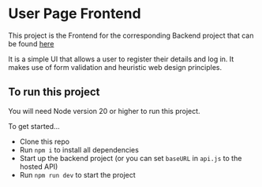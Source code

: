 # User Page Frontend

This project is the Frontend for the corresponding Backend project that can be found [here]()

It is a simple UI that allows a user to register their details and log in. It makes use of form validation and heuristic web design principles. 

## To run this project

You will need Node version 20 or higher to run this project.

To get started...

- Clone this repo
- Run `npm i` to install all dependencies
- Start up the backend project (or you can set `baseURL` in `api.js` to the hosted API)
- Run `npm run dev` to start the project